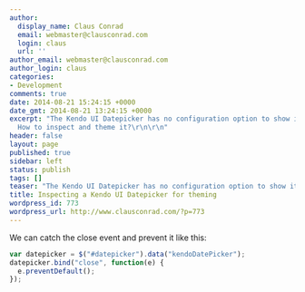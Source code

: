 ```yaml
---
author:
  display_name: Claus Conrad
  email: webmaster@clausconrad.com
  login: claus
  url: ''
author_email: webmaster@clausconrad.com
author_login: claus
categories:
- Development
comments: true
date: 2014-08-21 15:24:15 +0000
date_gmt: 2014-08-21 13:24:15 +0000
excerpt: "The Kendo UI Datepicker has no configuration option to show it all the time.
  How to inspect and theme it?\r\n\r\n"
header: false
layout: page
published: true
sidebar: left
status: publish
tags: []
teaser: "The Kendo UI Datepicker has no configuration option to show it all the time. How to inspect and theme it?"
title: Inspecting a Kendo UI Datepicker for theming
wordpress_id: 773
wordpress_url: http://www.clausconrad.com/?p=773
---
```

We can catch the close event and prevent it like this:

```javascript
var datepicker = $("#datepicker").data("kendoDatePicker");
datepicker.bind("close", function(e) {
  e.preventDefault();
});
```
